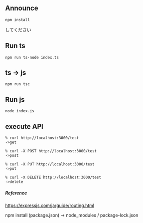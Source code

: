 ## Announce
```
npm install
```
してください

## Run ts

```
npm run ts-node index.ts
```

## ts -> js

```
npm run tsc
```

## Run js

```
node index.js
```

## execute API

```
% curl http://localhost:3000/test
->get

% curl -X POST http://localhost:3000/test
->post

% curl -X PUT http://localhost:3000/test
->put

% curl -X DELETE http://localhost:3000/test
->delete

```

##### Reference
https://expressjs.com/ja/guide/routing.html

npm install (package.json) -> node_modules / package-lock.json